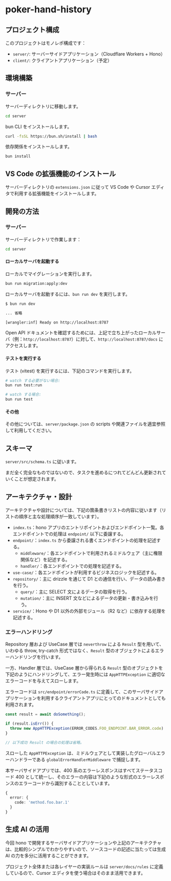 # poker-hand-history

## プロジェクト構成

このプロジェクトはモノレポ構成です：

- `server/`: サーバーサイドアプリケーション（Cloudflare Workers + Hono）
- `client/`: クライアントアプリケーション（予定）

## 環境構築

### サーバー

サーバーディレクトリに移動します。

```sh
cd server
```

bun CLI をインストールします。

```sh
curl -fsSL https://bun.sh/install | bash
```

依存関係をインストールします。

```sh
bun install
```

## VS Code の拡張機能のインストール

サーバーディレクトリの `extensions.json` に従って VS Code や Cursor エディタで利用する拡張機能をインストールします。

## 開発の方法

### サーバー

サーバーディレクトリで作業します：

```sh
cd server
```

#### ローカルサーバを起動する

ローカルでマイグレーションを実行します。

```sh
bun run migration:apply:dev
```

ローカルサーバを起動するには、`bun run dev` を実行します。

```sh
$ bun run dev

... 省略

[wrangler:inf] Ready on http://localhost:8787
```

Open API ドキュメントを確認するためには、上記で立ち上がったローカルサーバ（例：`http://localhost:8787`）に対して、`http://localhost:8787/docs` にアクセスします。

#### テストを実行する

テスト (vitest) を実行するには、下記のコマンドを実行します。

```sh
# watch する必要がない場合:
bun run test:run

# watch する場合:
bun run test
```

#### その他

その他については、`server/package.json` の scripts や関連ファイルを適宜参照して利用してください。

## スキーマ

`server/src/schema.ts` に従います。

まだ全く完全なものではないので、タスクを進めるにつれてどんどん更新されていくことが想定されます。

## アーキテクチャ・設計

アーキテクチャや設計については、下記の箇条書きリストの内容に従います（リストの順序と主な処理順序が一致しています）。

- `index.ts`：hono アプリのエントリポイントおよびエンドポイント一覧。各エンドポイントでの処理は `endpoint/` 以下に委譲する。
- `endpoint/`：`index.ts` から委譲される書くエンドポイントの処理を記述する。
  - `middleware/`：各エンドポイントで利用されるミドルウェア（主に権限関係など）を記述する。
  - `handler/`：各エンドポイントでの処理を記述する。
- `use-case/`：各エンドポイントが利用するビジネスロジックを記述する。
- `repository/`：主に drizzle を通じて D1 との通信を行い、データの読み書きを行う。
  - `query/`：主に SELECT 文によるデータの取得を行う。
  - `mutation/`：主に INSERT 文などによるデータの更新・書き込みを行う。
- `service/`：Hono や D1 以外の外部モジュール（R2 など）に依存する処理を記述する。

### エラーハンドリング

Repository 層および UseCase 層では `neverthrow` による `Result` 型を用いて、いわゆる throw, try-catch 形式ではなく、`Result` 型のオブジェクトによるエラーハンドリングを行います。

一方、Handler 層では、UseCase 層から得られる `Result` 型のオブジェクトを下記のようにハンドリングして、エラー発生時には `AppHTTPException` に適切なエラーコードを与えてスローします。

エラーコードは `src/endpoint/errorCode.ts` に定義して、このサーバサイドアプリケーションを利用するクライアントアプリにとってのドキュメントとしても利用されます。

```ts
const result = await doSomething();

if (result.isErr()) {
  throw new AppHTTPException(ERROR_CODES.FOO_ENDPOINT.BAR_ERROR.code)
}

// 以下成功 Result の場合の処理は省略。
```

スローした `AppHTTPException` は、ミドルウェアとして実装したグローバルエラーハンドラーである `globalErrorHandlerMiddleware` で捕捉します。

本サーバサイドアプリでは、400 系のエラーレスポンスはすべてステータスコード 400 として統一し、そのエラーの内容は下記のような形式のエラーレスポンスのエラーコードから識別することとしています。

```ts
{
  error: {
    code: 'method.foo.bar.1'
  }
}
```

## 生成 AI の活用

今回 hono で開発するサーバサイドアプリケーションや上記のアーキテクチャは、比較的シンプルでわかりやすいので、ソースコードの記述に当たっては生成 AI の力を多分に活用することができます。

プロジェクト全体または各レイヤーの実装ルールは `server/docs/rules` に定義しているので、Cursor エディタを使う場合はそのまま活用できます。
